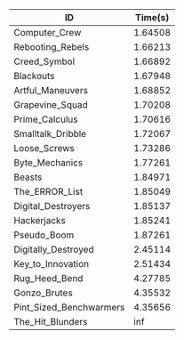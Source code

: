 |ID|Time(s)|
|-|-|
|Computer_Crew|1.64508|
|Rebooting_Rebels|1.66213|
|Creed_Symbol|1.66892|
|Blackouts|1.67948|
|Artful_Maneuvers|1.68852|
|Grapevine_Squad|1.70208|
|Prime_Calculus|1.70616|
|Smalltalk_Dribble|1.72067|
|Loose_Screws|1.73286|
|Byte_Mechanics|1.77261|
|Beasts|1.84971|
|The_ERROR_List|1.85049|
|Digital_Destroyers|1.85137|
|Hackerjacks|1.85241|
|Pseudo_Boom|1.87261|
|Digitally_Destroyed|2.45114|
|Key_to_Innovation|2.51434|
|Rug_Heed_Bend|4.27785|
|Gonzo_Brutes|4.35532|
|Pint_Sized_Benchwarmers|4.35656|
|The_Hit_Blunders|inf|
